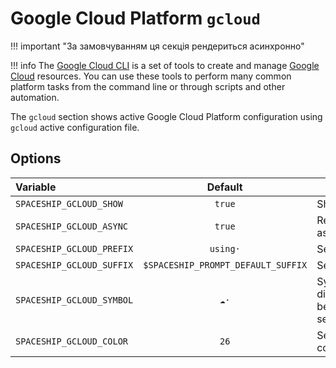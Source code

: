 # Google Cloud Platform `gcloud`

!!! important "За замовчуванням ця секція рендериться асинхронно"

!!! info
    The [Google Cloud CLI](https://cloud.google.com/sdk/gcloud) is a set of tools to create and manage [Google Cloud](https://cloud.google.com) resources. You can use these tools to perform many common platform tasks from the command line or through scripts and other automation.

The `gcloud` section shows active Google Cloud Platform configuration using `gcloud` active configuration file.

## Options

| Variable                  |              Default               | Meaning                             |
|:------------------------- |:----------------------------------:| ----------------------------------- |
| `SPACESHIP_GCLOUD_SHOW`   |               `true`               | Show section                        |
| `SPACESHIP_GCLOUD_ASYNC`  |               `true`               | Render section asynchronously       |
| `SPACESHIP_GCLOUD_PREFIX` |              `using·`              | Section's prefix                    |
| `SPACESHIP_GCLOUD_SUFFIX` | `$SPACESHIP_PROMPT_DEFAULT_SUFFIX` | Section's suffix                    |
| `SPACESHIP_GCLOUD_SYMBOL` |               `☁️·`                | Symbol displayed before the section |
| `SPACESHIP_GCLOUD_COLOR`  |                `26`                | Sections's color                    |
